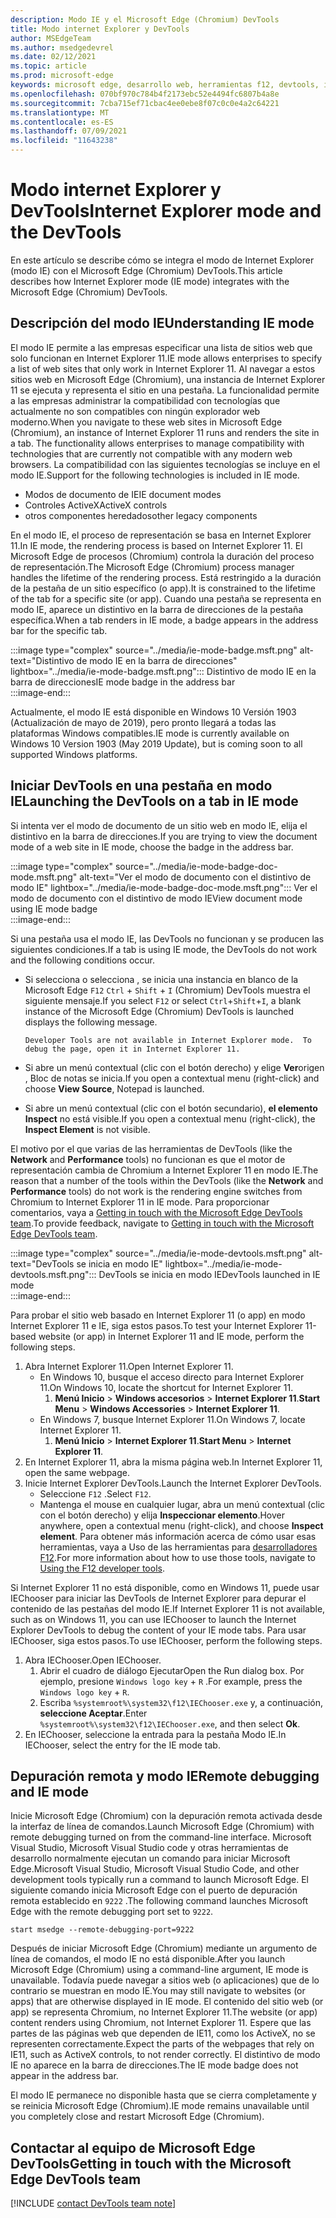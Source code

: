 ```yaml
---
description: Modo IE y el Microsoft Edge (Chromium) DevTools
title: Modo internet Explorer y DevTools
author: MSEdgeTeam
ms.author: msedgedevrel
ms.date: 02/12/2021
ms.topic: article
ms.prod: microsoft-edge
keywords: microsoft edge, desarrollo web, herramientas f12, devtools, ie11, internet explorer 11, es el modo ie
ms.openlocfilehash: 070bf970c784b4f2173ebc52e4494fc6807b4a8e
ms.sourcegitcommit: 7cba715ef71cbac4ee0ebe8f07c0c0e4a2c64221
ms.translationtype: MT
ms.contentlocale: es-ES
ms.lasthandoff: 07/09/2021
ms.locfileid: "11643238"
---
```

# <a name="internet-explorer-mode-and-the-devtools"></a><span data-ttu-id="09d7a-104">Modo internet Explorer y DevTools</span><span class="sxs-lookup"><span data-stu-id="09d7a-104">Internet Explorer mode and the DevTools</span></span>  

<span data-ttu-id="09d7a-105">En este artículo se describe cómo se integra el modo de Internet Explorer \(modo IE\) con el Microsoft Edge \(Chromium\) DevTools.</span><span class="sxs-lookup"><span data-stu-id="09d7a-105">This article describes how Internet Explorer mode \(IE mode\) integrates with the Microsoft Edge \(Chromium\) DevTools.</span></span>  

## <a name="understanding-ie-mode"></a><span data-ttu-id="09d7a-106">Descripción del modo IE</span><span class="sxs-lookup"><span data-stu-id="09d7a-106">Understanding IE mode</span></span>  

<span data-ttu-id="09d7a-107">El modo IE permite a las empresas especificar una lista de sitios web que solo funcionan en Internet Explorer 11.</span><span class="sxs-lookup"><span data-stu-id="09d7a-107">IE mode allows enterprises to specify a list of web sites that only work in Internet Explorer 11.</span></span>  <span data-ttu-id="09d7a-108">Al navegar a estos sitios web en Microsoft Edge \(Chromium\), una instancia de Internet Explorer 11 se ejecuta y representa el sitio en una pestaña.  La funcionalidad permite a las empresas administrar la compatibilidad con tecnologías que actualmente no son compatibles con ningún explorador web moderno.</span><span class="sxs-lookup"><span data-stu-id="09d7a-108">When you navigate to these web sites in Microsoft Edge \(Chromium\), an instance of Internet Explorer 11 runs and renders the site in a tab.  The functionality allows enterprises to manage compatibility with technologies that are currently not compatible with any modern web browsers.</span></span>  <span data-ttu-id="09d7a-109">La compatibilidad con las siguientes tecnologías se incluye en el modo IE.</span><span class="sxs-lookup"><span data-stu-id="09d7a-109">Support for the following technologies is included in IE mode.</span></span>  

*   <span data-ttu-id="09d7a-110">Modos de documento de IE</span><span class="sxs-lookup"><span data-stu-id="09d7a-110">IE document modes</span></span>  
*   <span data-ttu-id="09d7a-111">Controles ActiveX</span><span class="sxs-lookup"><span data-stu-id="09d7a-111">ActiveX controls</span></span>  
*   <span data-ttu-id="09d7a-112">otros componentes heredados</span><span class="sxs-lookup"><span data-stu-id="09d7a-112">other legacy components</span></span>  

<span data-ttu-id="09d7a-113">En el modo IE, el proceso de representación se basa en Internet Explorer 11.</span><span class="sxs-lookup"><span data-stu-id="09d7a-113">In IE mode, the rendering process is based on Internet Explorer 11.</span></span>  <span data-ttu-id="09d7a-114">El Microsoft Edge de procesos \(Chromium\) controla la duración del proceso de representación.</span><span class="sxs-lookup"><span data-stu-id="09d7a-114">The Microsoft Edge \(Chromium\) process manager handles the lifetime of the rendering process.</span></span>  <span data-ttu-id="09d7a-115">Está restringido a la duración de la pestaña de un sitio específico \(o app\).</span><span class="sxs-lookup"><span data-stu-id="09d7a-115">It is constrained to the lifetime of the tab for a specific site \(or app\).</span></span>  <span data-ttu-id="09d7a-116">Cuando una pestaña se representa en modo IE, aparece un distintivo en la barra de direcciones de la pestaña específica.</span><span class="sxs-lookup"><span data-stu-id="09d7a-116">When a tab renders in IE mode, a badge appears in the address bar for the specific tab.</span></span>  

:::image type="complex" source="../media/ie-mode-badge.msft.png" alt-text="Distintivo de modo IE en la barra de direcciones" lightbox="../media/ie-mode-badge.msft.png":::
   <span data-ttu-id="09d7a-118">Distintivo de modo IE en la barra de direcciones</span><span class="sxs-lookup"><span data-stu-id="09d7a-118">IE mode badge in the address bar</span></span>  
:::image-end:::  

<span data-ttu-id="09d7a-119">Actualmente, el modo IE está disponible en Windows 10 Versión 1903 \(Actualización de mayo de 2019\), pero pronto llegará a todas las plataformas Windows compatibles.</span><span class="sxs-lookup"><span data-stu-id="09d7a-119">IE mode is currently available on Windows 10 Version 1903 \(May 2019 Update\), but is coming soon to all supported Windows platforms.</span></span>  

## <a name="launching-the-devtools-on-a-tab-in-ie-mode"></a><span data-ttu-id="09d7a-120">Iniciar DevTools en una pestaña en modo IE</span><span class="sxs-lookup"><span data-stu-id="09d7a-120">Launching the DevTools on a tab in IE mode</span></span>  

<span data-ttu-id="09d7a-121">Si intenta ver el modo de documento de un sitio web en modo IE, elija el distintivo en la barra de direcciones.</span><span class="sxs-lookup"><span data-stu-id="09d7a-121">If you are trying to view the document mode of a web site in IE mode, choose the badge in the address bar.</span></span>  

:::image type="complex" source="../media/ie-mode-badge-doc-mode.msft.png" alt-text="Ver el modo de documento con el distintivo de modo IE" lightbox="../media/ie-mode-badge-doc-mode.msft.png":::
   <span data-ttu-id="09d7a-123">Ver el modo de documento con el distintivo de modo IE</span><span class="sxs-lookup"><span data-stu-id="09d7a-123">View document mode using IE mode badge</span></span>  
:::image-end:::  

<span data-ttu-id="09d7a-124">Si una pestaña usa el modo IE, las DevTools no funcionan y se producen las siguientes condiciones.</span><span class="sxs-lookup"><span data-stu-id="09d7a-124">If a tab is using IE mode, the DevTools do not work and the following conditions occur.</span></span>

*   <span data-ttu-id="09d7a-125">Si selecciona o selecciona , se inicia una instancia en blanco de la Microsoft Edge `F12` `Ctrl` + `Shift` + `I` \(Chromium\) DevTools muestra el siguiente mensaje.</span><span class="sxs-lookup"><span data-stu-id="09d7a-125">If you select `F12` or select `Ctrl`+`Shift`+`I`, a blank instance of the Microsoft Edge \(Chromium\) DevTools is launched displays the following message.</span></span>  
    
    ```text
    Developer Tools are not available in Internet Explorer mode.  To debug the page, open it in Internet Explorer 11.
    ```  
    
*   <span data-ttu-id="09d7a-126">Si abre un menú contextual \(clic con el botón derecho\) y elige **Ver**origen , Bloc de notas se inicia.</span><span class="sxs-lookup"><span data-stu-id="09d7a-126">If you open a contextual menu \(right-click\) and choose **View Source**, Notepad is launched.</span></span>  
*   <span data-ttu-id="09d7a-127">Si abre un menú contextual \(clic con el botón secundario\), **el elemento Inspect** no está visible.</span><span class="sxs-lookup"><span data-stu-id="09d7a-127">If you open a contextual menu \(right-click\), the **Inspect Element** is not visible.</span></span>  

<span data-ttu-id="09d7a-128">El motivo por el que varias de las herramientas de DevTools \(like the **Network** and **Performance** tools\) no funcionan es que el motor de representación cambia de Chromium a Internet Explorer 11 en modo IE.</span><span class="sxs-lookup"><span data-stu-id="09d7a-128">The reason that a number of the tools within the DevTools \(like the **Network** and **Performance** tools\) do not work is the rendering engine switches from Chromium to Internet Explorer 11 in IE mode.</span></span>  <span data-ttu-id="09d7a-129">Para proporcionar comentarios, vaya a [Getting in touch with the Microsoft Edge DevTools team](#getting-in-touch-with-the-microsoft-edge-devtools-team).</span><span class="sxs-lookup"><span data-stu-id="09d7a-129">To provide feedback, navigate to [Getting in touch with the Microsoft Edge DevTools team](#getting-in-touch-with-the-microsoft-edge-devtools-team).</span></span>  

:::image type="complex" source="../media/ie-mode-devtools.msft.png" alt-text="DevTools se inicia en modo IE" lightbox="../media/ie-mode-devtools.msft.png":::
   <span data-ttu-id="09d7a-131">DevTools se inicia en modo IE</span><span class="sxs-lookup"><span data-stu-id="09d7a-131">DevTools launched in IE mode</span></span>  
:::image-end:::  

<span data-ttu-id="09d7a-132">Para probar el sitio web basado en Internet Explorer 11 \(o app\) en modo Internet Explorer 11 e IE, siga estos pasos.</span><span class="sxs-lookup"><span data-stu-id="09d7a-132">To test your Internet Explorer 11-based website \(or app\) in Internet Explorer 11 and IE mode, perform the following steps.</span></span>  

1.  <span data-ttu-id="09d7a-133">Abra Internet Explorer 11.</span><span class="sxs-lookup"><span data-stu-id="09d7a-133">Open Internet Explorer 11.</span></span>  
    *   <span data-ttu-id="09d7a-134">En Windows 10, busque el acceso directo para Internet Explorer 11.</span><span class="sxs-lookup"><span data-stu-id="09d7a-134">On Windows 10, locate the shortcut for Internet Explorer 11.</span></span>
        1.  <span data-ttu-id="09d7a-135">**Menú Inicio**  >  **Windows accesorios**  >  **Internet Explorer 11**.</span><span class="sxs-lookup"><span data-stu-id="09d7a-135">**Start Menu** > **Windows Accessories** > **Internet Explorer 11**.</span></span>  
    *   <span data-ttu-id="09d7a-136">En Windows 7, busque Internet Explorer 11.</span><span class="sxs-lookup"><span data-stu-id="09d7a-136">On Windows 7, locate Internet Explorer 11.</span></span>
        1.  <span data-ttu-id="09d7a-137">**Menú Inicio**  >  **Internet Explorer 11**.</span><span class="sxs-lookup"><span data-stu-id="09d7a-137">**Start Menu** > **Internet Explorer 11**.</span></span>  
1.  <span data-ttu-id="09d7a-138">En Internet Explorer 11, abra la misma página web.</span><span class="sxs-lookup"><span data-stu-id="09d7a-138">In Internet Explorer 11, open the same webpage.</span></span>  
1.  <span data-ttu-id="09d7a-139">Inicie Internet Explorer DevTools.</span><span class="sxs-lookup"><span data-stu-id="09d7a-139">Launch the Internet Explorer DevTools.</span></span>  
    *   <span data-ttu-id="09d7a-140">Seleccione `F12` .</span><span class="sxs-lookup"><span data-stu-id="09d7a-140">Select `F12`.</span></span>  
    *   <span data-ttu-id="09d7a-141">Mantenga el mouse en cualquier lugar, abra un menú contextual \(clic con el botón derecho\) y elija **Inspeccionar elemento**.</span><span class="sxs-lookup"><span data-stu-id="09d7a-141">Hover anywhere, open a contextual menu \(right-click\), and choose **Inspect element**.</span></span>  <span data-ttu-id="09d7a-142">Para obtener más información acerca de cómo usar esas herramientas, vaya a Uso de las herramientas para [desarrolladores F12][PreviousVersionsWindowsInternetExplorerDeveloperSamplesbg182326].</span><span class="sxs-lookup"><span data-stu-id="09d7a-142">For more information about how to use those tools, navigate to [Using the F12 developer tools][PreviousVersionsWindowsInternetExplorerDeveloperSamplesbg182326].</span></span>  

<span data-ttu-id="09d7a-143">Si Internet Explorer 11 no está disponible, como en Windows 11, puede usar IEChooser para iniciar las DevTools de Internet Explorer para depurar el contenido de las pestañas del modo IE.</span><span class="sxs-lookup"><span data-stu-id="09d7a-143">If Internet Explorer 11 is not available, such as on Windows 11, you can use IEChooser to launch the Internet Explorer DevTools to debug the content of your IE mode tabs.</span></span> <span data-ttu-id="09d7a-144">Para usar IEChooser, siga estos pasos.</span><span class="sxs-lookup"><span data-stu-id="09d7a-144">To use IEChooser, perform the following steps.</span></span>

1.  <span data-ttu-id="09d7a-145">Abra IEChooser.</span><span class="sxs-lookup"><span data-stu-id="09d7a-145">Open IEChooser.</span></span>
    1. <span data-ttu-id="09d7a-146">Abrir el cuadro de diálogo Ejecutar</span><span class="sxs-lookup"><span data-stu-id="09d7a-146">Open the Run dialog box.</span></span> <span data-ttu-id="09d7a-147">Por ejemplo, presione `Windows logo key`  +  `R` .</span><span class="sxs-lookup"><span data-stu-id="09d7a-147">For example, press the `Windows logo key` + `R`.</span></span>
    2. <span data-ttu-id="09d7a-148">Escriba `%systemroot%\system32\f12\IEChooser.exe` y, a continuación, **seleccione Aceptar**.</span><span class="sxs-lookup"><span data-stu-id="09d7a-148">Enter `%systemroot%\system32\f12\IEChooser.exe`, and then select **Ok**.</span></span>
2.  <span data-ttu-id="09d7a-149">En IEChooser, seleccione la entrada para la pestaña Modo IE.</span><span class="sxs-lookup"><span data-stu-id="09d7a-149">In IEChooser, select the entry for the IE mode tab.</span></span>


## <a name="remote-debugging-and-ie-mode"></a><span data-ttu-id="09d7a-150">Depuración remota y modo IE</span><span class="sxs-lookup"><span data-stu-id="09d7a-150">Remote debugging and IE mode</span></span>  

<span data-ttu-id="09d7a-151">Inicie Microsoft Edge \(Chromium\) con la depuración remota activada desde la interfaz de línea de comandos.</span><span class="sxs-lookup"><span data-stu-id="09d7a-151">Launch Microsoft Edge \(Chromium\) with remote debugging turned on from the command-line interface.</span></span>  <span data-ttu-id="09d7a-152">Microsoft Visual Studio, Microsoft Visual Studio code y otras herramientas de desarrollo normalmente ejecutan un comando para iniciar Microsoft Edge.</span><span class="sxs-lookup"><span data-stu-id="09d7a-152">Microsoft Visual Studio, Microsoft Visual Studio Code, and other development tools typically run a command to launch Microsoft Edge.</span></span>  <span data-ttu-id="09d7a-153">El siguiente comando inicia Microsoft Edge con el puerto de depuración remota establecido en `9222` .</span><span class="sxs-lookup"><span data-stu-id="09d7a-153">The following command launches Microsoft Edge with the remote debugging port set to `9222`.</span></span>  

```shell
start msedge --remote-debugging-port=9222
```  

<span data-ttu-id="09d7a-154">Después de iniciar Microsoft Edge \(Chromium\) mediante un argumento de línea de comandos, el modo IE no está disponible.</span><span class="sxs-lookup"><span data-stu-id="09d7a-154">After you launch Microsoft Edge \(Chromium\) using a command-line argument, IE mode is unavailable.</span></span>  <span data-ttu-id="09d7a-155">Todavía puede navegar a sitios web \(o aplicaciones\) que de lo contrario se muestran en modo IE.</span><span class="sxs-lookup"><span data-stu-id="09d7a-155">You may still navigate to websites \(or apps\) that are otherwise displayed in IE mode.</span></span>  <span data-ttu-id="09d7a-156">El contenido del sitio web \(or app\) se representa Chromium, no Internet Explorer 11.</span><span class="sxs-lookup"><span data-stu-id="09d7a-156">The website \(or app\) content renders using Chromium, not Internet Explorer 11.</span></span>  <span data-ttu-id="09d7a-157">Espere que las partes de las páginas web que dependen de IE11, como los ActiveX, no se representen correctamente.</span><span class="sxs-lookup"><span data-stu-id="09d7a-157">Expect the parts of the webpages that rely on IE11, such as ActiveX controls, to not render correctly.</span></span>  <span data-ttu-id="09d7a-158">El distintivo de modo IE no aparece en la barra de direcciones.</span><span class="sxs-lookup"><span data-stu-id="09d7a-158">The IE mode badge does not appear in the address bar.</span></span>  

<span data-ttu-id="09d7a-159">El modo IE permanece no disponible hasta que se cierra completamente y se reinicia Microsoft Edge \(Chromium\).</span><span class="sxs-lookup"><span data-stu-id="09d7a-159">IE mode remains unavailable until you completely close and restart Microsoft Edge \(Chromium\).</span></span>  

## <a name="getting-in-touch-with-the-microsoft-edge-devtools-team"></a><span data-ttu-id="09d7a-160">Contactar al equipo de Microsoft Edge DevTools</span><span class="sxs-lookup"><span data-stu-id="09d7a-160">Getting in touch with the Microsoft Edge DevTools team</span></span>  

[!INCLUDE [contact DevTools team note](../includes/contact-devtools-team-note.md)]  

<!-- links -->  

[PreviousVersionsWindowsInternetExplorerDeveloperSamplesbg182326]: /previous-versions/windows/internet-explorer/ie-developer/samples/bg182326(v%3dvs.85) "Uso de las herramientas de desarrollo de F12 | Microsoft Docs"  
